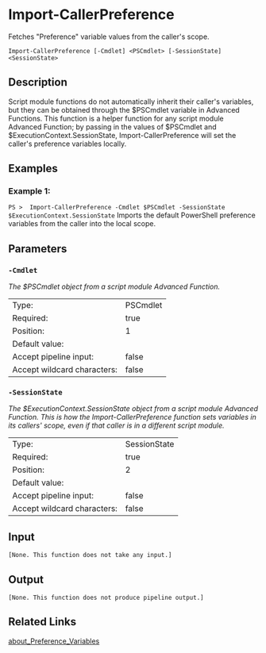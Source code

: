 # Import-CallerPreference
Fetches "Preference" variable values from the caller's scope.

```Import-CallerPreference [-Cmdlet] <PSCmdlet> [-SessionState] <SessionState>```

## Description

Script module functions do not automatically inherit their caller's variables, but they can be
obtained through the $PSCmdlet variable in Advanced Functions. This function is a helper function
for any script module Advanced Function; by passing in the values of $PSCmdlet and
$ExecutionContext.SessionState, Import-CallerPreference will set the caller's preference variables locally.

## Examples
### Example 1:
```PS >  Import-CallerPreference -Cmdlet $PSCmdlet -SessionState $ExecutionContext.SessionState```
Imports the default PowerShell preference variables from the caller into the local scope.

## Parameters
### ```-Cmdlet```

*The $PSCmdlet object from a script module Advanced Function.*

<table>
  <tr><td>Type:</td><td>PSCmdlet</td></tr>
  <tr><td>Required:</td><td>true</td></tr>
  <tr><td>Position:</td><td>1</td></tr>
  <tr><td>Default value:</td><td></td></tr>
  <tr><td>Accept pipeline input:</td><td>false</td></tr>
  <tr><td>Accept wildcard characters:</td><td>false</td></tr>
</table>

### ```-SessionState```

*The $ExecutionContext.SessionState object from a script module Advanced Function.
This is how the Import-CallerPreference function sets variables in its callers' scope,
even if that caller is in a different script module.*

<table>
  <tr><td>Type:</td><td>SessionState</td></tr>
  <tr><td>Required:</td><td>true</td></tr>
  <tr><td>Position:</td><td>2</td></tr>
  <tr><td>Default value:</td><td></td></tr>
  <tr><td>Accept pipeline input:</td><td>false</td></tr>
  <tr><td>Accept wildcard characters:</td><td>false</td></tr>
</table>

## Input
```[None. This function does not take any input.]```

## Output
```[None. This function does not produce pipeline output.]```

## Related Links
[about_Preference_Variables](about_Preference_Variables)
